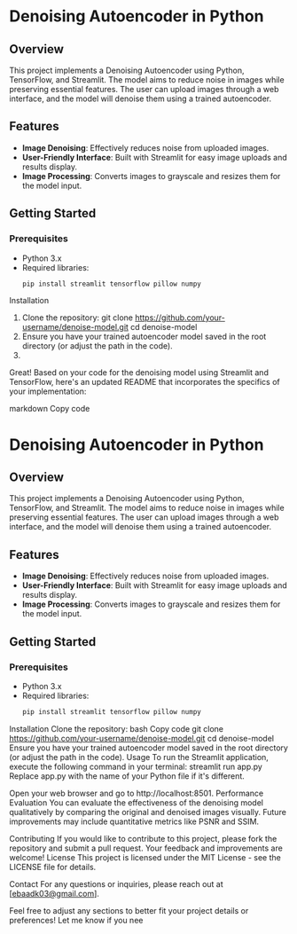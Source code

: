 # Denoising Autoencoder in Python

## Overview
This project implements a Denoising Autoencoder using Python, TensorFlow, and Streamlit. The model aims to reduce noise in images while preserving essential features. The user can upload images through a web interface, and the model will denoise them using a trained autoencoder.

## Features
- **Image Denoising**: Effectively reduces noise from uploaded images.
- **User-Friendly Interface**: Built with Streamlit for easy image uploads and results display.
- **Image Processing**: Converts images to grayscale and resizes them for the model input.

## Getting Started

### Prerequisites
- Python 3.x
- Required libraries:
  ```bash
  pip install streamlit tensorflow pillow numpy
Installation
1. Clone the repository:
git clone https://github.com/your-username/denoise-model.git
cd denoise-model
2. Ensure you have your trained autoencoder model saved in the root directory (or adjust the path in the code).
3. 
Great! Based on your code for the denoising model using Streamlit and TensorFlow, here's an updated README that incorporates the specifics of your implementation:

markdown
Copy code
# Denoising Autoencoder in Python

## Overview
This project implements a Denoising Autoencoder using Python, TensorFlow, and Streamlit. The model aims to reduce noise in images while preserving essential features. The user can upload images through a web interface, and the model will denoise them using a trained autoencoder.

## Features
- **Image Denoising**: Effectively reduces noise from uploaded images.
- **User-Friendly Interface**: Built with Streamlit for easy image uploads and results display.
- **Image Processing**: Converts images to grayscale and resizes them for the model input.

## Getting Started

### Prerequisites
- Python 3.x
- Required libraries:
  ```bash
  pip install streamlit tensorflow pillow numpy
Installation
Clone the repository:
bash
Copy code
git clone https://github.com/your-username/denoise-model.git
cd denoise-model
Ensure you have your trained autoencoder model saved in the root directory (or adjust the path in the code).
Usage
To run the Streamlit application, execute the following command in your terminal:
streamlit run app.py
Replace app.py with the name of your Python file if it's different.

Open your web browser and go to http://localhost:8501.
Performance Evaluation
You can evaluate the effectiveness of the denoising model qualitatively by comparing the original and denoised images visually. Future improvements may include quantitative metrics like PSNR and SSIM.

Contributing
If you would like to contribute to this project, please fork the repository and submit a pull request. Your feedback and improvements are welcome!
License
This project is licensed under the MIT License - see the LICENSE file for details.

Contact
For any questions or inquiries, please reach out at [ebaadk03@gmail.com].

Feel free to adjust any sections to better fit your project details or preferences! Let me know if you nee
